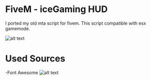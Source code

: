 # FiveM - iceGaming HUD

I ported my old mta script for fivem.
This script compatible with esx gamemode.

![alt text](https://i.imgur.com/RmvrfZk.png)

# Used Sources
-Font Awesome ![alt text](https://fontawesome.com/)
